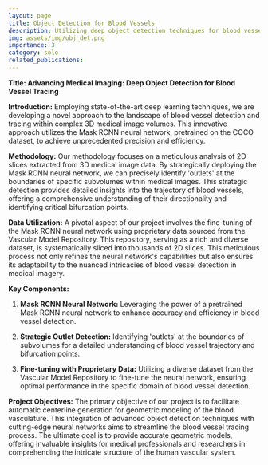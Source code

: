 ```yaml
---
layout: page
title: Object Detection for Blood Vessels 
description: Utilizing deep object detection techniques for blood vessel detection in medical image data
img: assets/img/obj_det.png
importance: 3
category: solo
related_publications:
---
```


**Title: Advancing Medical Imaging: Deep Object Detection for Blood Vessel Tracing**

**Introduction:**
Employing state-of-the-art deep learning techniques, we are developing a novel approach to the landscape of blood vessel detection and tracing within complex 3D medical image volumes. This innovative approach utilizes the Mask RCNN neural network, pretrained on the COCO dataset, to achieve unprecedented precision and efficiency.

**Methodology:**
Our methodology focuses on a meticulous analysis of 2D slices extracted from 3D medical image data. By strategically deploying the Mask RCNN neural network, we can precisely identify 'outlets' at the boundaries of specific subvolumes within medical images. This strategic detection provides detailed insights into the trajectory of blood vessels, offering a comprehensive understanding of their directionality and identifying critical bifurcation points.

**Data Utilization:**
A pivotal aspect of our project involves the fine-tuning of the Mask RCNN neural network using proprietary data sourced from the Vascular Model Repository. This repository, serving as a rich and diverse dataset, is systematically sliced into thousands of 2D slices. This meticulous process not only refines the neural network's capabilities but also ensures its adaptability to the nuanced intricacies of blood vessel detection in medical imagery.

**Key Components:**
1. **Mask RCNN Neural Network:** Leveraging the power of a pretrained Mask RCNN neural network to enhance accuracy and efficiency in blood vessel detection.
   
2. **Strategic Outlet Detection:** Identifying 'outlets' at the boundaries of subvolumes for a detailed understanding of blood vessel trajectory and bifurcation points.

3. **Fine-tuning with Proprietary Data:** Utilizing a diverse dataset from the Vascular Model Repository to fine-tune the neural network, ensuring optimal performance in the specific domain of blood vessel detection.

**Project Objectives:**
The primary objective of our project is to facilitate automatic centerline generation for geometric modeling of the blood vasculature. This integration of advanced object detection techniques with cutting-edge neural networks aims to streamline the blood vessel tracing process. The ultimate goal is to provide accurate geometric models, offering invaluable insights for medical professionals and researchers in comprehending the intricate structure of the human vascular system.
